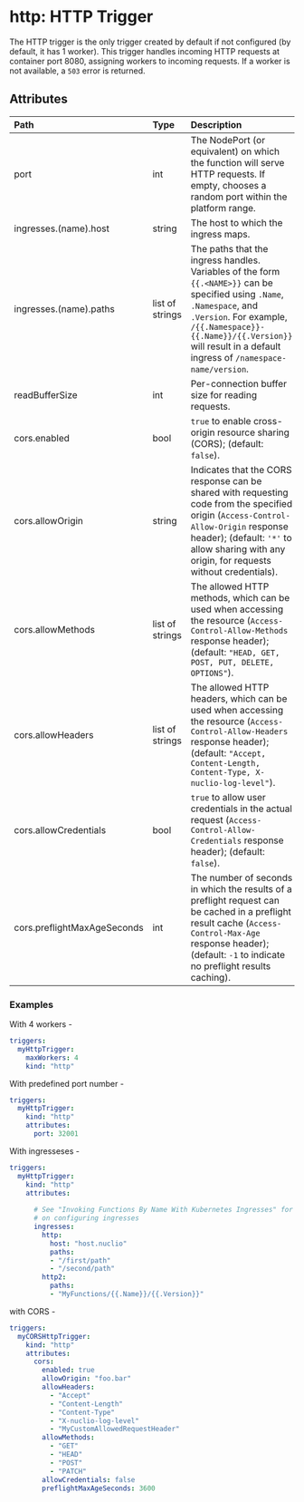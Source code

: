 # http: HTTP Trigger

The HTTP trigger is the only trigger created by default if not configured (by default, it has 1 worker). This trigger handles incoming HTTP requests at container port 8080, assigning workers to incoming requests. If a worker is not available, a `503` error is returned.

## Attributes

| **Path** | **Type** | **Description** |
| :--- | :--- | :--- |
| port | int | The NodePort (or equivalent) on which the function will serve HTTP requests. If empty, chooses a random port within the platform range. |
| ingresses.(name).host | string | The host to which the ingress maps. |
| ingresses.(name).paths | list of strings | The paths that the ingress handles. Variables of the form `{{.<NAME>}}` can be specified using `.Name`, `.Namespace`, and `.Version`. For example, `/{{.Namespace}}-{{.Name}}/{{.Version}}` will result in a default ingress of `/namespace-name/version`. |
| readBufferSize | int | Per-connection buffer size for reading requests. |
| cors.enabled | bool | `true` to enable cross-origin resource sharing (CORS); (default: `false`). |
| cors.allowOrigin | string | Indicates that the CORS response can be shared with requesting code from the specified origin (`Access-Control-Allow-Origin` response header); (default: `'*'` to allow sharing with any origin, for requests without credentials). |
| cors.allowMethods | list of strings | The allowed HTTP methods, which can be used when accessing the resource (`Access-Control-Allow-Methods` response header); (default: `"HEAD, GET, POST, PUT, DELETE, OPTIONS"`). |
| cors.allowHeaders | list of strings | The allowed HTTP headers, which can be used when accessing the resource (`Access-Control-Allow-Headers` response header); (default: `"Accept, Content-Length, Content-Type, X-nuclio-log-level"`). |
| cors.allowCredentials | bool | `true` to allow user credentials in the actual request (`Access-Control-Allow-Credentials` response header); (default: `false`). |
| cors.preflightMaxAgeSeconds | int | The number of seconds in which the results of a preflight request can be cached in a preflight result cache (`Access-Control-Max-Age` response header); (default: `-1` to indicate no preflight results caching). |

### Examples

With 4 workers -

```yaml
triggers:
  myHttpTrigger:
    maxWorkers: 4
    kind: "http"
```

With predefined port number -

```yaml
triggers:
  myHttpTrigger:
    kind: "http"
    attributes:
      port: 32001
```

With ingresseses -

```yaml
triggers:
  myHttpTrigger:
    kind: "http"
    attributes:
  
      # See "Invoking Functions By Name With Kubernetes Ingresses" for more details
      # on configuring ingresses
      ingresses:
        http:
          host: "host.nuclio"
          paths:
          - "/first/path"
          - "/second/path"
        http2:
          paths:
          - "MyFunctions/{{.Name}}/{{.Version}}"
```

with CORS -

```yaml
triggers:
  myCORSHttpTrigger:
    kind: "http"
    attributes:
      cors:
        enabled: true
        allowOrigin: "foo.bar"
        allowHeaders:
          - "Accept"
          - "Content-Length"
          - "Content-Type"
          - "X-nuclio-log-level"
          - "MyCustomAllowedRequestHeader"
        allowMethods:
          - "GET"
          - "HEAD"
          - "POST"
          - "PATCH"
        allowCredentials: false
        preflightMaxAgeSeconds: 3600
```
